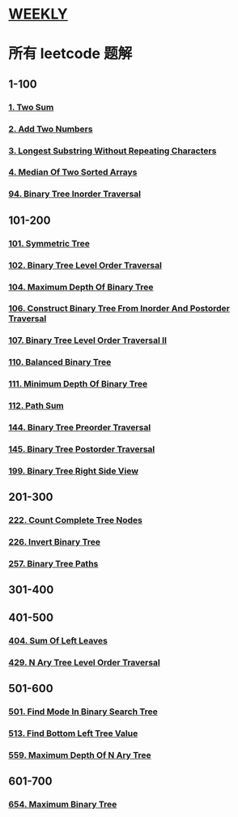 # [WEEKLY](../weekly/README.md)

# 所有 leetcode 题解

## 1-100

### [1. Two Sum](./1-100/1-two-sum.md)

### [2. Add Two Numbers](./1-100/2-add-two-numbers.md)

### [3. Longest Substring Without Repeating Characters](./1-100/3-longest-substring-without-repeating-characters.md)

### [4. Median Of Two Sorted Arrays](./1-100/4-median-of-two-sorted-arrays.md)

### [94. Binary Tree Inorder Traversal](./1-100/94-binary-tree-inorder-traversal.md)

## 101-200

### [101. Symmetric Tree](./101-200/101-symmetric-tree.md)

### [102. Binary Tree Level Order Traversal](./101-200/102-binary-tree-level-order-traversal.md)

### [104. Maximum Depth Of Binary Tree](./101-200/104-maximum-depth-of-binary-tree.md)

### [106. Construct Binary Tree From Inorder And Postorder Traversal](./101-200/106-construct-binary-tree-from-inorder-and-postorder-traversal.md)

### [107. Binary Tree Level Order Traversal II](./101-200/107-binary-tree-level-order-traversal-II.md)

### [110. Balanced Binary Tree](./101-200/110-balanced-binary-tree.md)

### [111. Minimum Depth Of Binary Tree](./101-200/111-minimum-depth-of-binary-tree.md)

### [112. Path Sum](./101-200/112-path-sum.md)

### [144. Binary Tree Preorder Traversal](./101-200/144-binary-tree-preorder-traversal.md)

### [145. Binary Tree Postorder Traversal](./101-200/145-binary-tree-postorder-traversal.md)

### [199. Binary Tree Right Side View](./101-200/199-binary-tree-right-side-view.md)

## 201-300

### [222. Count Complete Tree Nodes](./201-300/222-count-complete-tree-nodes.md)

### [226. Invert Binary Tree](./201-300/226-invert-binary-tree.md)

### [257. Binary Tree Paths](./201-300/257-binary-tree-paths.md)

## 301-400

## 401-500

### [404. Sum Of Left Leaves](./401-500/404-sum-of-left-leaves.md)

### [429. N Ary Tree Level Order Traversal](./401-500/429-N-ary-tree-level-order-traversal.md)

## 501-600

### [501. Find Mode In Binary Search Tree](./501-600/501-find-mode-in-binary-search-tree.md)

### [513. Find Bottom Left Tree Value](./501-600/513-find-bottom-left-tree-value.md)

### [559. Maximum Depth Of N Ary Tree](./501-600/559-maximum-depth-of-n-ary-tree.md)

## 601-700

### [654. Maximum Binary Tree](./601-700/654-maximum-binary-tree.md)
